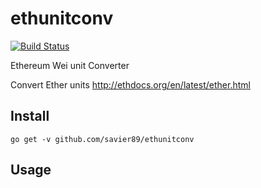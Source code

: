 # ethunitconv
[![Build Status](https://travis-ci.org/savier89/ethunitconv.svg?branch=master)](https://travis-ci.org/savier89/ethunitconv)

Ethereum Wei unit Converter

Convert Ether units http://ethdocs.org/en/latest/ether.html

## Install

    go get -v github.com/savier89/ethunitconv


## Usage

```

```